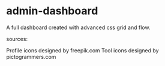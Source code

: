 # admin-dashboard
A full dashboard created with advanced css grid and flow.

sources:

Profile icons designed by freepik.com
Tool icons designed by pictogrammers.com